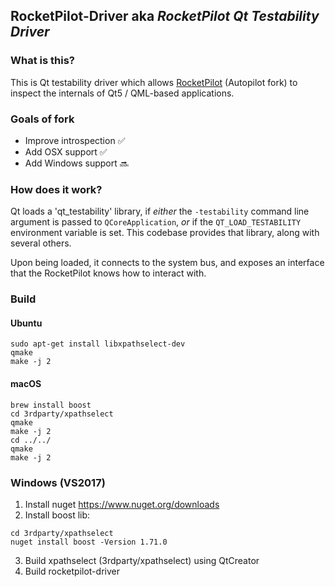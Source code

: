 ## RocketPilot-Driver aka *RocketPilot Qt Testability Driver*

### What is this?

This is Qt testability driver which allows [RocketPilot](https://github.com/uglide/RocketPilot) (Autopilot fork) to inspect the
internals of Qt5 / QML-based applications.

### Goals of fork
- Improve introspection :white_check_mark:
- Add OSX support :white_check_mark:
- Add Windows support :soon:


### How does it work?

Qt loads a 'qt_testability' library, if *either* the ``-testability`` command
line argument is passed to ``QCoreApplication``, *or* if the
``QT_LOAD_TESTABILITY`` environment variable is set. This codebase provides that
library, along with several others.

Upon being loaded, it connects to the system bus, and exposes an interface that
the RocketPilot knows how to interact with.


### Build

#### Ubuntu
```
sudo apt-get install libxpathselect-dev
qmake
make -j 2

```

#### macOS
```
brew install boost
cd 3rdparty/xpathselect
qmake
make -j 2
cd ../../
qmake
make -j 2
```


### Windows (VS2017)
1. Install nuget https://www.nuget.org/downloads
2. Install boost lib:
```
cd 3rdparty/xpathselect
nuget install boost -Version 1.71.0
```
3. Build xpathselect (3rdparty/xpathselect) using QtCreator
4. Build rocketpilot-driver
